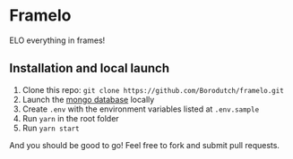 # Framelo

ELO everything in frames!

## Installation and local launch

1. Clone this repo: `git clone https://github.com/Borodutch/framelo.git`
2. Launch the [mongo database](https://www.mongodb.com/) locally
3. Create `.env` with the environment variables listed at `.env.sample`
4. Run `yarn` in the root folder
5. Run `yarn start`

And you should be good to go! Feel free to fork and submit pull requests.